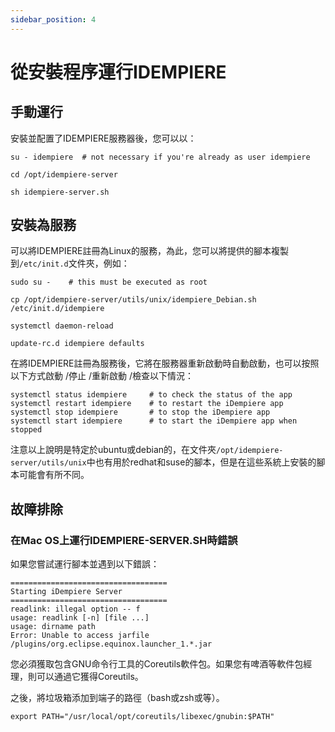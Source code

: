 ```yaml
---
sidebar_position: 4
---
```


# 從安裝程序運行IDEMPIERE

## 手動運行

安裝並配置了IDEMPIERE服務器後，您可以以：

```shell
su - idempiere  # not necessary if you're already as user idempiere
```

```shell
cd /opt/idempiere-server
```

```shell
sh idempiere-server.sh
```

## 安裝為服務

可以將IDEMPIERE註冊為Linux的服務，為此，您可以將提供的腳本複製到`/etc/init.d`文件夾，例如：

```shell
sudo su -    # this must be executed as root
```

```shell
cp /opt/idempiere-server/utils/unix/idempiere_Debian.sh /etc/init.d/idempiere
```

```shell
systemctl daemon-reload
```

```shell
update-rc.d idempiere defaults
```

在將IDEMPIERE註冊為服務後，它將在服務器重新啟動時自動啟動，也可以按照以下方式啟動 /停止 /重新啟動 /檢查以下情況：

```shell
systemctl status idempiere     # to check the status of the app
systemctl restart idempiere    # to restart the iDempiere app
systemctl stop idempiere       # to stop the iDempiere app
systemctl start idempiere      # to start the iDempiere app when stopped
```

注意以上說明是特定於ubuntu或debian的，在文件夾`/opt/idempiere-server/utils/unix`中也有用於redhat和suse的腳本，但是在這些系統上安裝的腳本可能會有所不同。

## 故障排除

### 在Mac OS上運行IDEMPIERE-SERVER.SH時錯誤

如果您嘗試運行腳本並遇到以下錯誤：

```
===================================
Starting iDempiere Server
===================================
readlink: illegal option -- f
usage: readlink [-n] [file ...]
usage: dirname path
Error: Unable to access jarfile /plugins/org.eclipse.equinox.launcher_1.*.jar
```

您必須獲取包含GNU命令行工具的Coreutils軟件包。如果您有啤酒等軟件包經理，則可以通過它獲得Coreutils。

之後，將垃圾箱添加到端子的路徑（bash或zsh或等）。

```shell
export PATH="/usr/local/opt/coreutils/libexec/gnubin:$PATH"
```